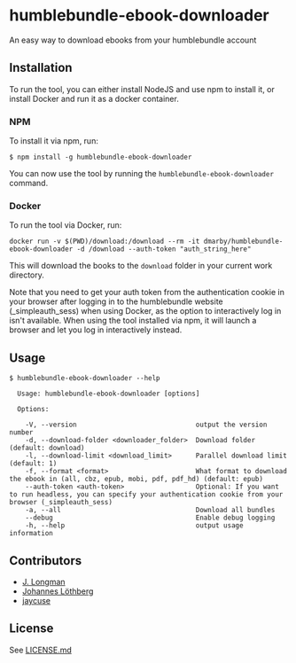 # humblebundle-ebook-downloader

An easy way to download ebooks from your humblebundle account

## Installation

To run the tool, you can either install NodeJS and use npm to install it, or
install Docker and run it as a docker container.

### NPM

To install it via npm, run:

```shell
$ npm install -g humblebundle-ebook-downloader
```

You can now use the tool by running the `humblebundle-ebook-downloader` command.

### Docker

To run the tool via Docker, run:

```shell
docker run -v $(PWD)/download:/download --rm -it dmarby/humblebundle-ebook-downloader -d /download --auth-token "auth_string_here"
```

This will download the books to the `download` folder in your current work
directory.

Note that you need to get your auth token from the authentication cookie in your
browser after logging in to the humblebundle website (\_simpleauth_sess) when
using Docker, as the option to interactively log in isn't available. When using
the tool installed via npm, it will launch a browser and let you log in
interactively instead.

## Usage

```shell
$ humblebundle-ebook-downloader --help

  Usage: humblebundle-ebook-downloader [options]

  Options:

    -V, --version                              output the version number
    -d, --download-folder <downloader_folder>  Download folder (default: download)
    -l, --download-limit <download_limit>      Parallel download limit (default: 1)
    -f, --format <format>                      What format to download the ebook in (all, cbz, epub, mobi, pdf, pdf_hd) (default: epub)
    --auth-token <auth-token>                  Optional: If you want to run headless, you can specify your authentication cookie from your browser (_simpleauth_sess)
    -a, --all                                  Download all bundles
    --debug                                    Enable debug logging
    -h, --help                                 output usage information
```

## Contributors

- [J. Longman](https://github.com/jlongman)
- [Johannes Löthberg](https://github.com/kyrias)
- [jaycuse](https://github.com/jaycuse)

## License

See [LICENSE.md](LICENSE.md)
